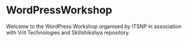 # WordPressWorkshop
Welcome to the WordPress Workshop organised by ITSNP in association with Vrit Technologies and Skillshikshya repository.
